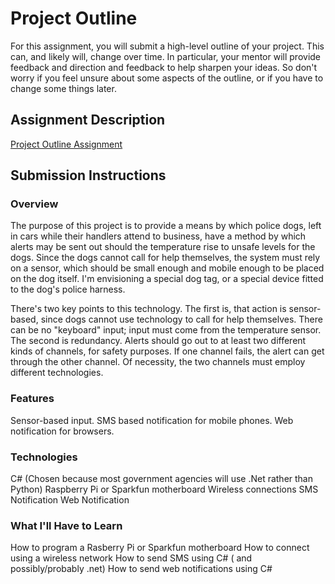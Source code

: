 # Project Outline
For this assignment, you will submit a high-level outline of your project. This can, and likely will, change over time. In particular, your mentor will provide feedback and direction and feedback to help sharpen your ideas. So don't worry if you feel unsure about some aspects of the outline, or if you have to change some things later.

## Assignment Description
[Project Outline Assignment](https://education.launchcode.org/liftoff/assignments/project-outline/)

## Submission Instructions

### Overview
The purpose of this project is to provide a means by which police dogs, left in cars while their handlers attend to business, have a method by which alerts may be sent out should the temperature rise to unsafe levels for the dogs.  Since the dogs cannot call for help themselves, the system must rely on a sensor, which should be small enough and mobile enough to be placed on the dog itself.  I'm envisioning a special dog tag, or a special device fitted to the dog's police harness.

There's two key points to this technology.  The first is, that action is sensor-based, since dogs cannot use technology to call for help themselves.  There can be no "keyboard" input; input must come from the temperature sensor.  The second is redundancy.  Alerts should go out to at least two different kinds of channels, for safety purposes.  If one channel fails, the alert can get through the other channel.  Of necessity, the two channels must employ different technologies.
### Features
Sensor-based input.
SMS based notification for mobile phones.
Web notification for browsers.   
### Technologies
C# (Chosen because most government agencies will use .Net rather than Python)
Raspberry Pi or Sparkfun motherboard
Wireless connections
SMS Notification
Web Notification 

### What I'll Have to Learn
How to program a Rasberry Pi or Sparkfun motherboard
How to connect using a wireless network
How to send SMS using C# ( and possibly/probably .net)
How to send web notifications using C#